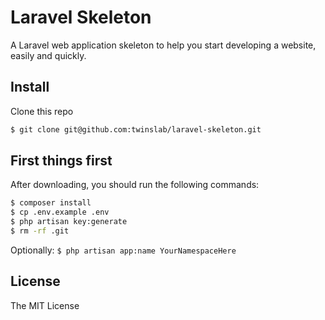 # Laravel Skeleton

A Laravel web application skeleton to help you start developing a website, easily and quickly.

## Install

Clone this repo

``` bash
$ git clone git@github.com:twinslab/laravel-skeleton.git
```

## First things first

After downloading, you should run the following commands:

``` bash
$ composer install
$ cp .env.example .env
$ php artisan key:generate
$ rm -rf .git
```

Optionally: `$ php artisan app:name YourNamespaceHere`

## License

The MIT License
